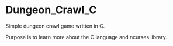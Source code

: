 # Dungeon_Crawl_C

Simple dungeon crawl game written in C.

Purpose is to learn more about the C language and ncurses library.
